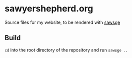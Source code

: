 # sawyershepherd.org
Source files for my website, to be rendered with
[sawsge](https://github.com/sawshep/sawsge)

## Build
`cd` into the root directory of the repository and run
`sawsge .`.
